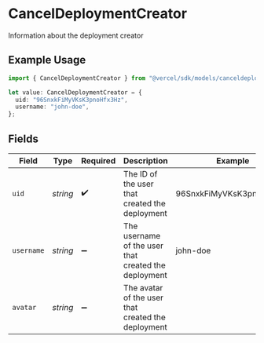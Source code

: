 # CancelDeploymentCreator

Information about the deployment creator

## Example Usage

```typescript
import { CancelDeploymentCreator } from "@vercel/sdk/models/canceldeploymentop.js";

let value: CancelDeploymentCreator = {
  uid: "96SnxkFiMyVKsK3pnoHfx3Hz",
  username: "john-doe",
};
```

## Fields

| Field                                                | Type                                                 | Required                                             | Description                                          | Example                                              |
| ---------------------------------------------------- | ---------------------------------------------------- | ---------------------------------------------------- | ---------------------------------------------------- | ---------------------------------------------------- |
| `uid`                                                | *string*                                             | :heavy_check_mark:                                   | The ID of the user that created the deployment       | 96SnxkFiMyVKsK3pnoHfx3Hz                             |
| `username`                                           | *string*                                             | :heavy_minus_sign:                                   | The username of the user that created the deployment | john-doe                                             |
| `avatar`                                             | *string*                                             | :heavy_minus_sign:                                   | The avatar of the user that created the deployment   |                                                      |